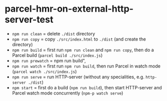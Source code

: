 # parcel-hmr-on-external-http-server-test

- `npm run clean` = delete `./dist` directory
- `npm run copy` = copy `./src/index.html` to `./dist` (and create the directory)
- `npm run build` = first run `npm run clean` and `npm run copy`, then do a Parcel build (`parcel build ./src/index.js`)
- `npm run prewatch` = npm run build",
- `npm run watch` = first run `npm run build`, then run Parcel in watch mode (`parcel watch ./src/index.js`)
- `npm run serve` = run HTTP-server (without any specialities, e.g. `http-server ./dist`)
- `npm start` = first do a build (`npm run build`), then start HTTP-server and Parcel watch mode concurrently (`npm-p watch serve`)
